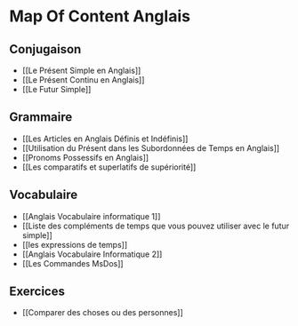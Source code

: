 
# Map Of Content Anglais
## Conjugaison
- [[Le Présent Simple en Anglais]]
- [[Le Présent Continu en Anglais]]
- [[Le Futur Simple]]

## Grammaire
- [[Les Articles en Anglais Définis et Indéfinis]]
- [[Utilisation du Présent dans les Subordonnées de Temps en Anglais]]
- [[Pronoms Possessifs en Anglais]]
- [[Les comparatifs et superlatifs de supériorité]]
## Vocabulaire
- [[Anglais Vocabulaire informatique 1]]
- [[Liste des compléments de temps que vous pouvez utiliser avec le futur simple]]
- [[les expressions de temps]]
- [[Anglais Vocabulaire Informatique 2]]
- [[Les Commandes MsDos]]
## Exercices
- [[Comparer des choses ou des personnes]]
